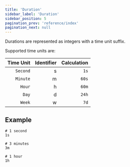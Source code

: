 ```yaml
---
title: 'Duration'
sidebar_label: 'Duration'
sidebar_position: 5
pagination_prev: 'reference/index'
pagination_next: null
---
```


Durations are represented as integers with a time unit suffix.

Supported time units are:

| Time Unit | Identifier | Calculation |
| --------: | ---------: | ----------: |
|  `Second` |          s |        `1s` |
|  `Minute` |          m |       `60s` |
|    `Hour` |          h |       `60m` |
|     `Day` |          d |       `24h` |
|    `Week` |          w |        `7d` |

## Example

```example
# 1 second
1s

# 3 minutes
3m

# 1 hour
1h
```
